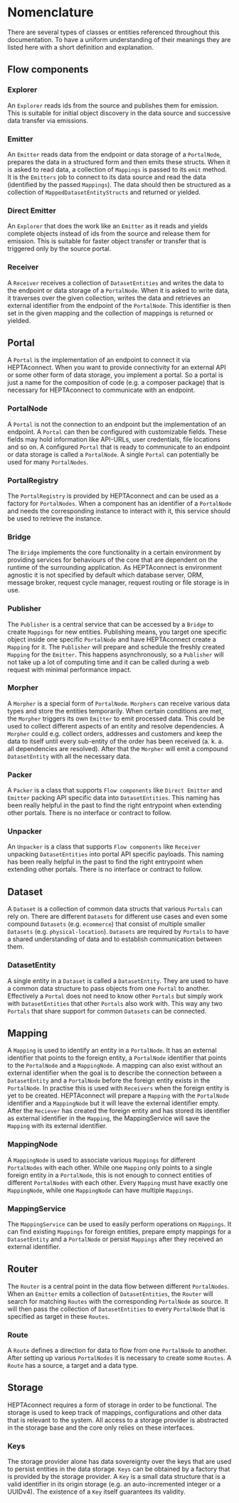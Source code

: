# Nomenclature

There are several types of classes or entities referenced throughout this documentation.
To have a uniform understanding of their meanings they are listed here with a short definition and explanation.

## Flow components

### Explorer

An `Explorer` reads ids from the source and publishes them for emission.
This is suitable for initial object discovery in the data source and successive data transfer via emissions.

### Emitter

An `Emitter` reads data from the endpoint or data storage of a `PortalNode`, prepares the data in a structured form and then emits these structs.
When it is asked to read data, a collection of `Mappings` is passed to its `emit` method.
It is the `Emitters` job to connect to its data source and read the data (identified by the passed `Mappings`).
The data should then be structured as a collection of `MappedDatasetEntityStructs` and returned or yielded.

### Direct Emitter

An `Explorer` that does the work like an `Emitter` as it reads and yields complete objects instead of ids from the source and release them for emission.
This is suitable for faster object transfer or transfer that is triggered only by the source portal.

### Receiver

A `Receiver` receives a collection of `DatasetEntities` and writes the data to the endpoint or data storage of a `PortalNode`.
 When it is asked to write data, it traverses over the given collection, writes the data and retrieves an external identifier from the endpoint of the `PortalNode`.
This identifier is then set in the given mapping and the collection of mappings is returned or yielded.

## Portal

A `Portal` is the implementation of an endpoint to connect it via HEPTAconnect.
When you want to provide connectivity for an external API or some other form of data storage, you implement a portal.
So a portal is just a name for the composition of code (e.g. a composer package) that is necessary for HEPTAconnect to communicate with an endpoint.

### PortalNode

A `Portal` is not the connection to an endpoint but the implementation of an endpoint.
A `Portal` can then be configured with customizable fields.
These fields may hold information like API-URLs, user credentials, file locations and so on.
A configured `Portal` that is ready to communicate to an endpoint or data storage is called a `PortalNode`.
A single `Portal` can potentially be used for many `PortalNodes`.

### PortalRegistry

The `PortalRegistry` is provided by HEPTAconnect and can be used as a factory for `PortalNodes`.
When a component has an identifier of a `PortalNode` and needs the corresponding instance to interact with it, this service should be used to retrieve the instance.

### Bridge

The `Bridge` implements the core functionality in a certain environment by providing services for behaviours of the core that are dependent on the runtime of the surrounding application.
As HEPTAconnect is environment agnostic it is not specified by default which database server, ORM, message broker, request cycle manager, request routing or file storage is in use.

### Publisher

The `Publisher` is a central service that can be accessed by a `Bridge` to create `Mappings` for new entities.
Publishing means, you target one specific object inside one specific `PortalNode` and have HEPTAconnect create a `Mapping` for it.
The `Publisher` will prepare and schedule the freshly created `Mapping` for the `Emitter`.
This happens asynchronously, so a `Publisher` will not take up a lot of computing time and it can be called during a web request with minimal performance impact.

### Morpher

A `Morpher` is a special form of `PortalNode`.
`Morphers` can receive various data types and store the entities temporarily.
When certain conditions are met, the `Morpher` triggers its own `Emitter` to emit processed data.
This could be used to collect different aspects of an entity and resolve dependencies.
A `Morpher` could e.g. collect orders, addresses and customers and keep the data to itself until every sub-entity of the order has been received (a. k. a. all dependencies are resolved).
After that the `Morpher` will emit a compound `DatasetEntity` with all the necessary data.

### Packer

A `Packer` is a class that supports `Flow components` like `Direct Emitter` and `Emitter` packing API specific data into `DatasetEntities`.
This naming has been really helpful in the past to find the right entrypoint when extending other portals.
There is no interface or contract to follow.

### Unpacker

An `Unpacker` is a class that supports `Flow components` like `Receiver` unpacking `DatasetEntities` into portal API specific payloads.
This naming has been really helpful in the past to find the right entrypoint when extending other portals.
There is no interface or contract to follow.

## Dataset

A `Dataset` is a collection of common data structs that various `Portals` can rely on.
There are different `Datasets` for different use cases and even some compound `Datasets` (e.g. `ecommerce`) that consist of multiple smaller `Datasets` (e.g. `physical-location`).
`Datasets` are required by `Portals` to have a shared understanding of data and to establish communication between them.

### DatasetEntity

A single entity in a `Dataset` is called a `DatasetEntity`.
They are used to have a common data structure to pass objects from one `Portal` to another.
Effectively a `Portal` does not need to know other `Portals` but simply work with `DatasetEntities` that other `Portals` also work with.
This way any two `Portals` that share support for common `Datasets` can be connected.

## Mapping

A `Mapping` is used to identify an entity in a `PortalNode`.
It has an external identifier that points to the foreign entity, a `PortalNode` identifier that points to the `PortalNode` and a `MappingNode`.
A mapping can also exist without an external identifier when the goal is to describe the connection between a `DatasetEntity` and a `PortalNode` before the foreign entity exists in the `PortalNode`.
In practise this is used with `Receivers` when the foreign entity is yet to be created.
HEPTAconnect will prepare a `Mapping` with the `PortalNode` identifier and a `MappingNode` but it will leave the external identifier empty.
After the `Reciever` has created the foreign entity and has stored its identifier as external identifier in the `Mapping`, the MappingService will save the `Mapping` with its external identifier.

### MappingNode

A `MappingNode` is used to associate various `Mappings` for different `PortalNodes` with each other.
While one `Mapping` only points to a single foreign entity in a `PortalNode`, this is not enough to connect entities of different `PortalNodes` with each other.
Every `Mapping` must have exactly one `MappingNode`, while one `MappingNode` can have multiple `Mappings`.

### MappingService

The `MappingService` can be used to easily perform operations on `Mappings`.
It can find existing `Mappings` for foreign entities, prepare empty mappings for a `DatasetEntity` and a `PortalNode` or persist `Mappings` after they received an external identifier.

## Router

The `Router` is a central point in the data flow between different `PortalNodes`.
When an `Emitter` emits a collection of `DatasetEntities`, the `Router` will search for matching `Routes` with the corresponding `PortalNode` as source.
It will then pass the collection of `DatasetEntities` to every `PortalNode` that is specified as target in these `Routes`.

### Route

A `Route` defines a direction for data to flow from one `PortalNode` to another.
After setting up various `PortalNodes` it is necessary to create some `Routes`.
A `Route` has a source, a target and a data type.

## Storage

HEPTAconnect requires a form of storage in order to be functional.
The storage is used to keep track of mappings, configurations and other data that is relevant to the system.
All access to a storage provider is abstracted in the storage base and the core only relies on these interfaces.

### Keys

The storage provider alone has data sovereignty over the keys that are used to persist entities in the data storage.
`Keys` can be obtained by a factory that is provided by the storage provider.
A `Key` is a small data structure that is a valid identifier in its origin storage (e.g. an auto-incremented integer or a UUIDv4).
The existence of a `Key` itself guarantees its validity.
